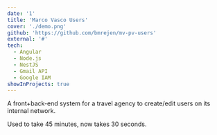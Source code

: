 ```yaml
---
date: '1'
title: 'Marco Vasco Users'
cover: './demo.png'
github: 'https://github.com/bmrejen/mv-pv-users'
external: '#'
tech:
  - Angular
  - Node.js
  - NestJS
  - Gmail API
  - Google IAM
showInProjects: true
---
```


A front+back-end system for a travel agency to create/edit users on its internal network. 

Used to take 45 minutes, now takes 30 seconds.
